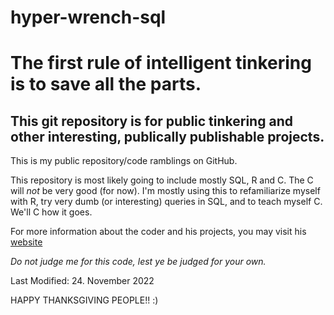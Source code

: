 # hyper-wrench-sql
The first rule of intelligent tinkering is to save all the parts.
==============================================================
This git repository is for public tinkering and other interesting, publically publishable projects.
--------------------------------------------------------------
This is my public repository/code ramblings on GitHub.

This repository is most likely going to include mostly SQL, R and C.  The C will _not_ be very good (for now).  I'm mostly using this to refamiliarize myself with R, try very dumb (or interesting) queries in SQL, and to teach myself C.  We'll C how it goes.

For more information about the coder and his projects, you may visit his [website](www.zacharyklagge.com)

_Do not judge me for this code, lest ye be judged for your own._

Last Modified: 24. November 2022

HAPPY THANKSGIVING PEOPLE!! :)
